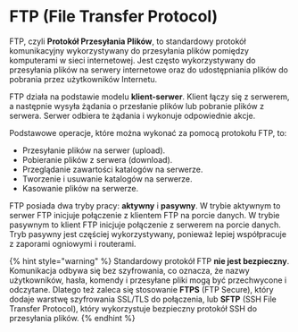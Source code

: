 # FTP (File Transfer Protocol)

FTP, czyli **Protokół Przesyłania Plików**, to standardowy protokół komunikacyjny wykorzystywany do przesyłania plików pomiędzy komputerami w sieci internetowej. Jest często wykorzystywany do przesyłania plików na serwery internetowe oraz do udostępniania plików do pobrania przez użytkowników Internetu.

FTP działa na podstawie modelu **klient-serwer**. Klient łączy się z serwerem, a następnie wysyła żądania o przesłanie plików lub pobranie plików z serwera. Serwer odbiera te żądania i wykonuje odpowiednie akcje.

Podstawowe operacje, które można wykonać za pomocą protokołu FTP, to:

- Przesyłanie plików na serwer (upload).
- Pobieranie plików z serwera (download).
- Przeglądanie zawartości katalogów na serwerze.
- Tworzenie i usuwanie katalogów na serwerze.
- Kasowanie plików na serwerze.

FTP posiada dwa tryby pracy: **aktywny** i **pasywny**. W trybie aktywnym to serwer FTP inicjuje połączenie z klientem FTP na porcie danych. W trybie pasywnym to klient FTP inicjuje połączenie z serwerem na porcie danych. Tryb pasywny jest częściej wykorzystywany, ponieważ lepiej współpracuje z zaporami ogniowymi i routerami.

{% hint style="warning" %}
Standardowy protokół FTP **nie jest bezpieczny**. Komunikacja odbywa się bez szyfrowania, co oznacza, że nazwy użytkowników, hasła, komendy i przesyłane pliki mogą być przechwycone i odczytane. Dlatego też zaleca się stosowanie **FTPS** (FTP Secure), który dodaje warstwę szyfrowania SSL/TLS do połączenia, lub **SFTP** (SSH File Transfer Protocol), który wykorzystuje bezpieczny protokół SSH do przesyłania plików.
{% endhint %}
